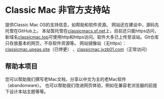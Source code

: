 # Classic Mac 非官方支持站
提供Classic Mac OS的支持信息，如帮助和软件资源。
网站还在建设中，源码先托管在GitHub上。
本站暂托管在[classicmacs.sf.net](https://classicmacs.sourceforge.io/)上，目前还只能https访问，新域名[classicmac.top](http://classicmac.top)可使用http和https访问。软件大多已上传至该站。Git仓库只存放基本的网页，不存软件资源等。
网站镜像站（无https）：[classicmac.upeas.site](http://classicmac.upeas.site)（已停更） 、[classicmac.jyzb01.com](http://classicmac.jyzb01.com)（正常访问）

## 帮助本项目
您可以帮助我们撰写老Mac文档，分享以中文为主的老Mac软件（abandonware）。
也可以帮助我们改进网页体验，例如在兼容老浏览器的前提下设计本站主题等等。
